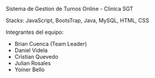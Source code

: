 Sistema de Gestion de Turnos Online - Clinica SGT




Stacks: JavaScript, BootsTrap, Java, MySQL, HTML, CSS




Integrantes del equipo:

- Brian Cuenca (Team Leader)
- Daniel Videla
- Cristian Quevedo
- Julian Rosales 
- Yoiner Bello
